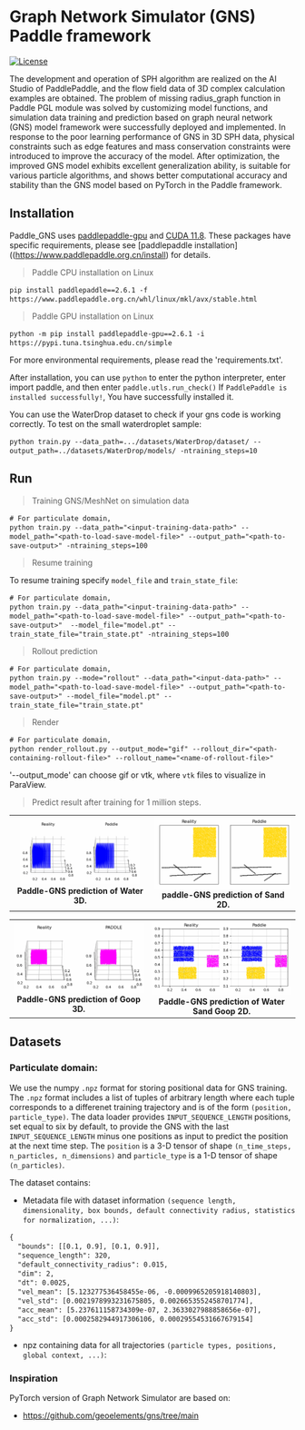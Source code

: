 # Graph Network Simulator (GNS) Paddle framework

[![License](https://img.shields.io/badge/license-MIT-blue.svg)](https://raw.githubusercontent.com/geoelements/gns/main/license.md)

The development and operation of SPH algorithm are realized on the AI Studio of PaddlePaddle, and the flow field data of 3D complex calculation examples are obtained. The problem of missing radius_graph function in Paddle PGL module was solved by customizing model functions, and simulation data training and prediction based on graph neural network (GNS) model framework were successfully deployed and implemented. In response to the poor learning performance of GNS in 3D SPH data, physical constraints such as edge features and mass conservation constraints were introduced to improve the accuracy of the model. After optimization, the improved GNS model exhibits excellent generalization ability, is suitable for various particle algorithms, and shows better computational accuracy and stability than the GNS model based on PyTorch in the Paddle framework.

## Installation

Paddle_GNS uses [paddlepaddle-gpu](https://www.paddlepaddle.org.cn/install) and [CUDA 11.8](https://developer.nvidia.com/cuda-downloads). These packages have specific requirements, please see [paddlepaddle installation]((https://www.paddlepaddle.org.cn/install) for details. 

> Paddle CPU installation on Linux

```shell
pip install paddlepaddle==2.6.1 -f https://www.paddlepaddle.org.cn/whl/linux/mkl/avx/stable.html
```
> Paddle GPU installation on Linux

```shell
python -m pip install paddlepaddle-gpu==2.6.1 -i https://pypi.tuna.tsinghua.edu.cn/simple 
```
For more environmental requirements, please read the 'requirements.txt'.

After installation, you can use `python` to enter the python interpreter, enter import paddle, and then enter `paddle.utls.run_check()`
If `PaddlePaddle is installed successfully!`, You have successfully installed it.

You can use the WaterDrop dataset to check if your gns code is working correctly.
To test on the small waterdroplet sample:

```
python train.py --data_path=.../datasets/WaterDrop/dataset/ --output_path=../datasets/WaterDrop/models/ -ntraining_steps=10
```
## Run
> Training GNS/MeshNet on simulation data
```shell
# For particulate domain,
python train.py --data_path="<input-training-data-path>" --model_path="<path-to-load-save-model-file>" --output_path="<path-to-save-output>" -ntraining_steps=100
```

> Resume training

To resume training specify `model_file` and `train_state_file`:

```shell
# For particulate domain,
python train.py --data_path="<input-training-data-path>" --model_path="<path-to-load-save-model-file>" --output_path="<path-to-save-output>"  --model_file="model.pt" --train_state_file="train_state.pt" -ntraining_steps=100
```

> Rollout prediction
```shell
# For particulate domain,
python train.py --mode="rollout" --data_path="<input-data-path>" --model_path="<path-to-load-save-model-file>" --output_path="<path-to-save-output>" --model_file="model.pt" --train_state_file="train_state.pt"
```

> Render
```shell
# For particulate domain,
python render_rollout.py --output_mode="gif" --rollout_dir="<path-containing-rollout-file>" --rollout_name="<name-of-rollout-file>"
```

'--output_mode' can choose gif or vtk, where `vtk` files to visualize in ParaView.

> Predict result after training for 1 million steps.
<table>
  <tr>
    <td align="center">
      <img src="gif/Water_3D.gif" alt="Water 3D GIF" height="100%" width="90%"/>
      <br>
      <b>Paddle-GNS prediction of Water 3D.</b>
    </td>
    <td align="center">
      <img src="gif/Sand_2D.gif" alt="Sand 2D GIF" height="100%" width="100%"/>
      <br>
      <b>paddle-GNS prediction of Sand 2D.</b>
    </td>
  </tr>
</table>

<table>
  <tr>
    <td align="center">
      <img src="gif/Goop_3D.gif" alt="Goop 3D GIF" height="100%" width="100%"/>
      <br>
      <b>Paddle-GNS prediction of Goop 3D.</b>
    </td>
    <td align="center">
      <img src="gif/Water_Sand_Goop_2D.gif" alt="Water Sand Goop 2D GIF" height="100%" width="100%"/>
      <br>
      <b>Paddle-GNS prediction of Water Sand Goop 2D.</b>
    </td>
  </tr>
</table>

## Datasets
### Particulate domain:
We use the numpy `.npz` format for storing positional data for GNS training.  The `.npz` format includes a list of tuples of arbitrary length where each tuple corresponds to a differenet training trajectory and is of the form `(position, particle_type)`.  The data loader provides `INPUT_SEQUENCE_LENGTH` positions, set equal to six by default, to provide the GNS with the last `INPUT_SEQUENCE_LENGTH` minus one positions as input to predict the position at the next time step.  The `position` is a 3-D tensor of shape `(n_time_steps, n_particles, n_dimensions)` and `particle_type` is a 1-D tensor of shape `(n_particles)`.  

The dataset contains:

* Metadata file with dataset information `(sequence length, dimensionality, box bounds, default connectivity radius, statistics for normalization, ...)`:

```
{
  "bounds": [[0.1, 0.9], [0.1, 0.9]], 
  "sequence_length": 320, 
  "default_connectivity_radius": 0.015, 
  "dim": 2, 
  "dt": 0.0025, 
  "vel_mean": [5.123277536458455e-06, -0.0009965205918140803], 
  "vel_std": [0.0021978993231675805, 0.0026653552458701774], 
  "acc_mean": [5.237611158734309e-07, 2.3633027988858656e-07], 
  "acc_std": [0.0002582944917306106, 0.00029554531667679154]
}
```
* npz containing data for all trajectories `(particle types, positions, global context, ...)`:

### Inspiration
PyTorch version of Graph Network Simulator are based on:
* https://github.com/geoelements/gns/tree/main

